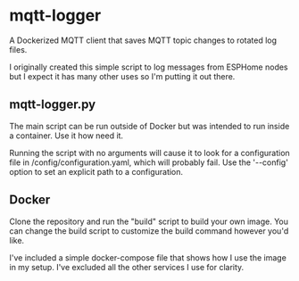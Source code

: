 # mqtt-logger

A Dockerized MQTT client that saves MQTT topic changes to rotated log files.

I originally created this simple script to log messages from ESPHome nodes but I expect it has many other uses so I'm putting it out there.

## mqtt-logger.py

The main script can be run outside of Docker but was intended to run inside a container. Use it how need it.

Running the script with no arguments will cause it to look for a configuration file in /config/configuration.yaml, which will probably fail. Use the '--config' option to set an explicit path to a configuration.

## Docker

Clone the repository and run the "build" script to build your own image. You can change the build script to customize the build command however you'd like.

I've included a simple docker-compose file that shows how I use the image in my setup. I've excluded all the other services I use for clarity.

